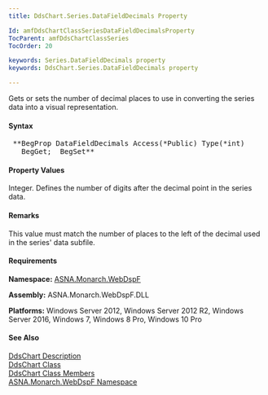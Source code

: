 ```yaml
---
title: DdsChart.Series.DataFieldDecimals Property

Id: amfDdsChartClassSeriesDataFieldDecimalsProperty
TocParent: amfDdsChartClassSeries
TocOrder: 20

keywords: Series.DataFieldDecimals property
keywords: DdsChart.Series.DataFieldDecimals property

---
```


Gets or sets the number of decimal places to use in converting the series data into a visual representation. 

#### Syntax
<pre class="prettyprint"> **BegProp DataFieldDecimals Access(*Public) Type(*int)
   BegGet;  BegSet** </pre>

#### Property Values
Integer. Defines the number of digits after the decimal point in the series data.

#### Remarks
This value must match the number of places to the left of the decimal used in the series' data subfile. 

#### Requirements
**Namespace:** [ASNA.Monarch.WebDspF](amfWebDspFNamespace.html)

**Assembly:** ASNA.Monarch.WebDspF.DLL

**Platforms:** Windows Server 2012, Windows Server 2012 R2, Windows Server 2016, Windows 7, Windows 8 Pro, Windows 10 Pro

#### See Also
[DdsChart Description](amfUnderstandingCharts.html)<br /> [ DdsChart Class](amfDdsChartClass.html) <br /> [ DdsChart Class Members](amfDdsChartClassMembers.html) <br /> [ ASNA.Monarch.WebDspF Namespace](amfWebDspFNamespace.html) 
